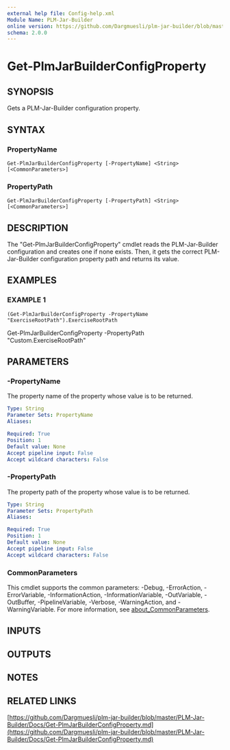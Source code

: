 ```yaml
---
external help file: Config-help.xml
Module Name: PLM-Jar-Builder
online version: https://github.com/Dargmuesli/plm-jar-builder/blob/master/PLM-Jar-Builder/Docs/Get-PlmJarBuilderConfigProperty.md
schema: 2.0.0
---
```


# Get-PlmJarBuilderConfigProperty

## SYNOPSIS
Gets a PLM-Jar-Builder configuration property.

## SYNTAX

### PropertyName
```
Get-PlmJarBuilderConfigProperty [-PropertyName] <String> [<CommonParameters>]
```

### PropertyPath
```
Get-PlmJarBuilderConfigProperty [-PropertyPath] <String> [<CommonParameters>]
```

## DESCRIPTION
The "Get-PlmJarBuilderConfigProperty" cmdlet reads the PLM-Jar-Builder configuration and creates one if none exists.
Then, it gets the correct PLM-Jar-Builder configuration property path and returns its value.

## EXAMPLES

### EXAMPLE 1
```
(Get-PlmJarBuilderConfigProperty -PropertyName "ExerciseRootPath").ExerciseRootPath
```

Get-PlmJarBuilderConfigProperty -PropertyPath "Custom.ExerciseRootPath"

## PARAMETERS

### -PropertyName
The property name of the property whose value is to be returned.

```yaml
Type: String
Parameter Sets: PropertyName
Aliases:

Required: True
Position: 1
Default value: None
Accept pipeline input: False
Accept wildcard characters: False
```

### -PropertyPath
The property path of the property whose value is to be returned.

```yaml
Type: String
Parameter Sets: PropertyPath
Aliases:

Required: True
Position: 1
Default value: None
Accept pipeline input: False
Accept wildcard characters: False
```

### CommonParameters
This cmdlet supports the common parameters: -Debug, -ErrorAction, -ErrorVariable, -InformationAction, -InformationVariable, -OutVariable, -OutBuffer, -PipelineVariable, -Verbose, -WarningAction, and -WarningVariable. For more information, see [about_CommonParameters](http://go.microsoft.com/fwlink/?LinkID=113216).

## INPUTS

## OUTPUTS

## NOTES

## RELATED LINKS

[https://github.com/Dargmuesli/plm-jar-builder/blob/master/PLM-Jar-Builder/Docs/Get-PlmJarBuilderConfigProperty.md](https://github.com/Dargmuesli/plm-jar-builder/blob/master/PLM-Jar-Builder/Docs/Get-PlmJarBuilderConfigProperty.md)


